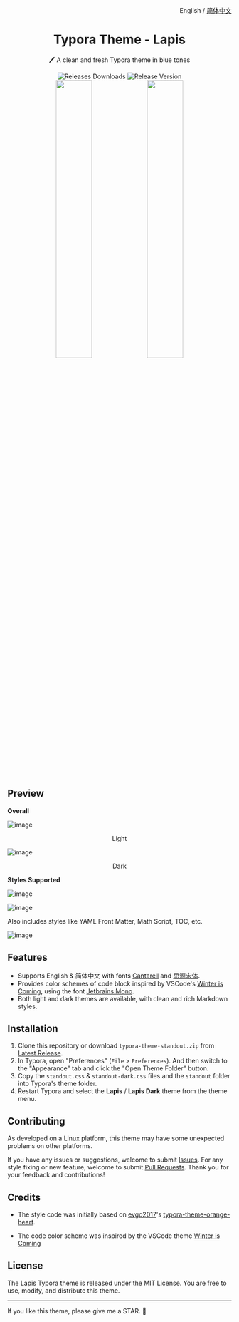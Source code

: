 <p align="right">
	English / 
	<a href="https://github.com/standout/typora-theme-standout/blob/master/README-CN.md">
    简体中文
	</a>
</p>
<h1 align="center">
    Typora Theme - Lapis
</h1>
<p align="center">
    🖊️ A clean and fresh Typora theme in blue tones
</p>
<div align="center">
      <img alt="Releases Downloads" src="https://img.shields.io/github/downloads/standout/typora-theme-standout/total?style=for-the-badge&color=32b0d3">  
      <img alt="Release Version" src="https://img.shields.io/github/v/release/standout/typora-theme-standout?style=for-the-badge&color=ca5eb4"></div>
<div align="center">
	<div>
		<img src="imgs/2.png" width="40%" />
		<img src="imgs/1.png" width="40%" />
	</div>
</div>


## Preview

**Overall**

![image](imgs/3.png)

<div align="center">Light</div>

![image](imgs/4.png)

<div align="center">Dark</div>

**Styles Supported**

![image](imgs/7.png)

![image](imgs/5.png)

Also includes styles like YAML Front Matter, Math Script, TOC, etc.

![image](imgs/6.png)

## Features

- Supports English & 简体中文 with fonts [Cantarell](https://fonts.google.com/specimen/Cantarell) and [思源宋体](https://source.typekit.com/source-han-serif/cn/).
- Provides color schemes of code block inspired by VSCode's [Winter is Coming](https://vscodethemes.com/e/johnpapa.winteriscoming/winter-is-coming-light-no-italics), using the font [Jetbrains Mono](https://www.jetbrains.com/lp/mono/).
- Both light and dark themes are available, with clean and rich Markdown styles.

## Installation

1. Clone this repository or download `typora-theme-standout.zip` from [Latest Release](https://github.com/standout/typora-theme-standout/releases/latest).
2. In Typora, open "Preferences" (`File` > `Preferences`). And then switch to the "Appearance" tab and click the "Open Theme Folder" button.
3. Copy the `standout.css` & `standout-dark.css` files and the `standout` folder into Typora's theme folder.
4. Restart Typora and select the **Lapis** / **Lapis Dark** theme from the theme menu.

## Contributing

As developed on a Linux platform, this theme may have some unexpected problems on other platforms.

If you have any issues or suggestions, welcome to submit [Issues](https://github.com/standout/typora-theme-standout/issues). For any style fixing or new feature, welcome to submit [Pull Requests](https://github.com/standout/typora-theme-standout/pulls). Thank you for your feedback and contributions!

## Credits

- The style code was initially based on [evgo2017](https://github.com/evgo2017)'s [typora-theme-orange-heart](https://github.com/evgo2017/typora-theme-orange-heart).

- The code color scheme was inspired by the VSCode theme [Winter is Coming](https://vscodethemes.com/e/johnpapa.winteriscoming/winter-is-coming-light-no-italics)

## License

The Lapis Typora theme is released under the MIT License. You are free to use, modify, and distribute this theme.

---

If you like this theme, please give me a STAR. :raised_hands:
